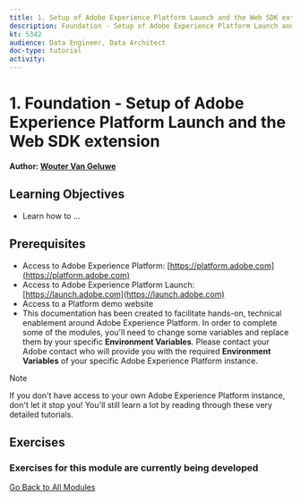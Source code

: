 ```yaml
---
title: 1. Setup of Adobe Experience Platform Launch and the Web SDK extension
description: Foundation - Setup of Adobe Experience Platform Launch and the Web SDK extension
kt: 5342
audience: Data Engineer, Data Architect
doc-type: tutorial
activity: 
---
```


# 1. Foundation - Setup of Adobe Experience Platform Launch and the Web SDK extension

**Author: [Wouter Van Geluwe](https://www.linkedin.com/in/woutervangeluwe/)**

## Learning Objectives

- Learn how to ...

## Prerequisites

- Access to Adobe Experience Platform: [https://platform.adobe.com](https://platform.adobe.com)
- Access to Adobe Experience Platform Launch: [https://launch.adobe.com](https://launch.adobe.com)
- Access to a Platform demo website
- This documentation has been created to facilitate hands-on, technical enablement around Adobe Experience Platform. In order to complete some of the modules, you'll need to change some variables and replace them by your specific **Environment Variables**. Please contact your Adobe contact who will provide you with the required **Environment Variables** of your specific Adobe Experience Platform instance.

>[!NOTE]
>
>If you don't have access to your own Adobe Experience Platform instance, don't let it stop you! You'll still learn a lot by reading through these very detailed tutorials.

## Exercises

### **Exercises for this module are currently being developed**

[Go Back to All Modules](../../overview.md)
